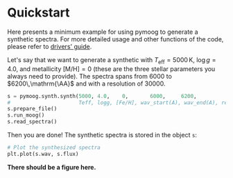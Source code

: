 # Quickstart

Here presents a minimum example for using pymoog to generate a synthetic spectra.
For more detailed usage and other functions of the code, please refer to [drivers' guide]().

Let's say that we want to generate a synthetic with $T_\mathrm{eff}=5000\,\mathrm{K}$, $\log{g}=4.0$, and metallicity $\mathrm{[M/H]}=0$ (these are the three stellar parameters you always need to provide). 
The spectra spans from $6000$ to $6200\,\mathrm{\AA}$ and with a resolution of 30000.

```py
s = pymoog.synth.synth(5000, 4.0,    0,       6000,     6200,          30000)
#                      Teff, logg, [Fe/H], wav_start(A), wav_end(A), resolution 
s.prepare_file()
s.run_moog()
s.read_spectra()
```
Then you are done! 
The synthetic spectra is stored in the object `s`:

```py
# Plot the synthesized spectra
plt.plot(s.wav, s.flux)
```

**There should be a figure here.**